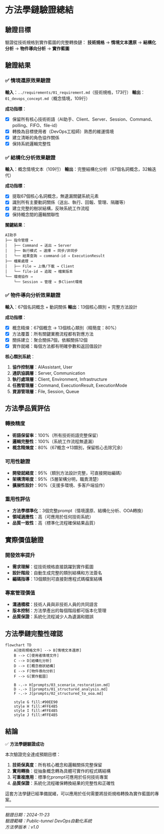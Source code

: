 # 方法學鏈驗證總結

## 驗證目標

驗證從技術規格到實作藍圖的完整轉換鏈：
**技術規格** → **情境文本還原** → **結構化分析** → **物件導向分析** → **實作藍圖**

## 驗證結果

### ✅ 情境還原效果驗證

**輸入**：`../requirements/01_requirement.md`（技術規格，173行）
**輸出**：`01_devops_concept.md`（概念情境，109行）

**成功指標**：
- [x] 保留所有核心技術術語（AI助手、Client、Server、Session、Command、polling、FIFO、file-id）
- [x] 轉換為目標使用者（DevOps工程師）熟悉的維運情境
- [x] 建立清晰的角色協作關係
- [x] 保持系統邏輯完整性

### ✅ 結構化分析效果驗證

**輸入**：概念情境文本（109行）
**輸出**：完整結構化分析（67個名詞概念，32輪迭代）

**成功指標**：
- [x] 提取67個核心名詞概念，無遺漏關鍵系統元素
- [x] 識別所有主要動詞關係（送出、執行、回報、管理、隔離等）
- [x] 建立完整的樹狀結構，反映系統工作流程
- [x] 保持概念間的邏輯關聯性

**關鍵結果**：
```
AI助手
├── 指令管理 →
│   ├── Command → 送出 → Server
│   ├── 執行模式 → 選擇 → 同步/非同步
│   └── 結果查詢 → command-id → ExecutionResult
├── 檔案處理 →
│   ├── File → 上傳/下載 → Client
│   └── file-id → 追蹤 → 檔案版本
└── 環境協作 →
    └── Session → 管理 → 多Client環境
```

### ✅ 物件導向分析效果驗證

**輸入**：67個名詞概念 + 動詞關係
**輸出**：13個核心類別 + 完整方法設計

**成功指標**：
- [x] 概念精煉：67個概念 → 13個核心類別（精簡度：80%）
- [x] 方法覆蓋：所有關鍵業務流程都有對應方法
- [x] 關係建立：聚合關係7個，依賴關係12個
- [x] 實作就緒：每個方法都有明確參數和返回值設計

**核心類別系統**：
1. **協作控制層**：AIAssistant, User
2. **通訊協調層**：Server, Communication
3. **執行處理層**：Client, Environment, Infrastructure  
4. **任務管理層**：Command, ExecutionResult, ExecutionMode
5. **資源管理層**：File, Session, Queue

## 方法學品質評估

### 轉換精度
- **術語保留率**：100%（所有技術術語完整保留）
- **邏輯完整性**：100%（系統工作流程無遺漏）
- **概念精煉度**：80%（67概念→13類別，保留核心去除冗余）

### 可用性驗證
- **開發就緒度**：95%（類別方法設計完整，可直接開始編碼）
- **架構清晰度**：95%（5層架構分明，職責清楚）
- **擴展性設計**：90%（支援多環境、多客戶端協作）

### 重用性評估
- **方法學標準化**：3個完整prompt（情境還原、結構化分析、OOA轉換）
- **領域適應性**：高（可應用於任何技術系統）
- **品質一致性**：高（標準化流程確保結果品質）

## 實際價值驗證

### 開發效率提升
- **需求理解**：從技術規格直接跳躍到實作藍圖
- **設計階段**：自動生成完整的類別結構和方法簽名
- **編碼指導**：13個類別可直接對應程式碼檔案結構

### 專案管理價值
- **溝通橋樑**：技術人員與非技術人員的共同語言
- **版本控制**：方法學產出的每個階段都可版本化管理
- **品質保證**：系統化流程減少人為遺漏和錯誤

## 方法學鏈完整性確認

```mermaid
flowchart TD
    A[技術規格文件] --> B[情境文本還原]
    B --> C[使用者情境文件]
    C --> D[結構化分析]
    D --> E[概念樹狀結構]
    E --> F[物件導向分析]
    F --> G[實作藍圖]
    
    B -.-> H[prompts/03_scenario_restoration.md]
    D -.-> I[prompts/01_structured_analysis.md]
    F -.-> J[prompts/02_structured_to_ooa.md]
    
    style G fill:#90EE90
    style H fill:#FFE4B5
    style I fill:#FFE4B5
    style J fill:#FFE4B5
```

## 結論

✅ **方法學鏈驗證成功**

本次驗證完全達成預期目標：
1. **技術保真度**：所有核心概念和邏輯關係完整保留
2. **實用轉換**：從抽象概念轉為具體可實作的程式碼結構
3. **可重複應用**：標準化prompt可應用於任何技術專案
4. **品質保證**：系統化流程確保轉換結果的完整性和正確性

這套方法學鏈已經準備就緒，可以應用於任何需要將技術規格轉換為實作藍圖的專案。

---
*驗證日期：2024-11-23*  
*驗證範疇：Public-tunnel DevOps自動化系統*  
*方法學版本：v1.0*